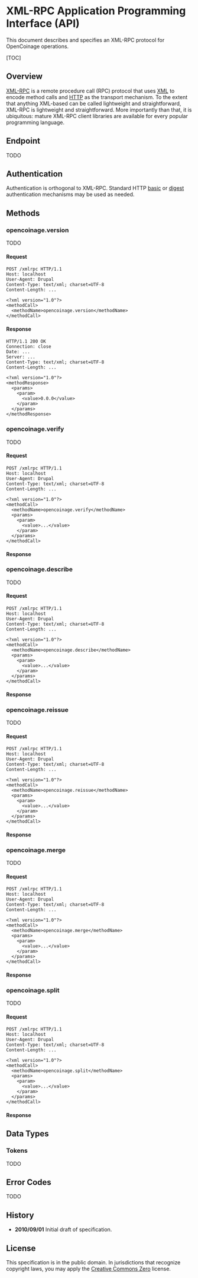 XML-RPC Application Programming Interface (API)
===============================================

This document describes and specifies an XML-RPC protocol for OpenCoinage
operations.

[TOC]

Overview
--------

[XML-RPC][] is a remote procedure call (RPC) protocol that uses [XML][] to
encode method calls and [HTTP][] as the transport mechanism. To the extent
that anything XML-based can be called lightweight and straightforward,
XML-RPC is lightweight and straightforward. More importantly than that, it
is ubiquitous: mature XML-RPC client libraries are available for every
popular programming language.

Endpoint
--------

TODO

Authentication
--------------

Authentication is orthogonal to XML-RPC. Standard HTTP [basic][] or
[digest][] authentication mechanisms may be used as needed.

[basic]:  http://en.wikipedia.org/wiki/Basic_access_authentication
[digest]: http://en.wikipedia.org/wiki/Digest_access_authentication

Methods
-------

### opencoinage.version

TODO

#### Request

    POST /xmlrpc HTTP/1.1
    Host: localhost
    User-Agent: Drupal
    Content-Type: text/xml; charset=UTF-8
    Content-Length: ...

    <?xml version="1.0"?>
    <methodCall>
      <methodName>opencoinage.version</methodName>
    </methodCall>

#### Response

    HTTP/1.1 200 OK
    Connection: close
    Date: ...
    Server: ...
    Content-Type: text/xml; charset=UTF-8
    Content-Length: ...
    
    <?xml version="1.0"?>
    <methodResponse>
      <params>
        <param>
          <value>0.0.0</value>
        </param>
      </params>
    </methodResponse>

### opencoinage.verify

TODO

#### Request

    POST /xmlrpc HTTP/1.1
    Host: localhost
    User-Agent: Drupal
    Content-Type: text/xml; charset=UTF-8
    Content-Length: ...
    
    <?xml version="1.0"?>
    <methodCall>
      <methodName>opencoinage.verify</methodName>
      <params>
        <param>
          <value>...</value>
        </param>
      </params>
    </methodCall>

#### Response

### opencoinage.describe

TODO

#### Request

    POST /xmlrpc HTTP/1.1
    Host: localhost
    User-Agent: Drupal
    Content-Type: text/xml; charset=UTF-8
    Content-Length: ...
    
    <?xml version="1.0"?>
    <methodCall>
      <methodName>opencoinage.describe</methodName>
      <params>
        <param>
          <value>...</value>
        </param>
      </params>
    </methodCall>

#### Response

### opencoinage.reissue

TODO

#### Request

    POST /xmlrpc HTTP/1.1
    Host: localhost
    User-Agent: Drupal
    Content-Type: text/xml; charset=UTF-8
    Content-Length: ...

    <?xml version="1.0"?>
    <methodCall>
      <methodName>opencoinage.reissue</methodName>
      <params>
        <param>
          <value>...</value>
        </param>
      </params>
    </methodCall>

#### Response

### opencoinage.merge

TODO

#### Request

    POST /xmlrpc HTTP/1.1
    Host: localhost
    User-Agent: Drupal
    Content-Type: text/xml; charset=UTF-8
    Content-Length: ...

    <?xml version="1.0"?>
    <methodCall>
      <methodName>opencoinage.merge</methodName>
      <params>
        <param>
          <value>...</value>
        </param>
      </params>
    </methodCall>

#### Response

### opencoinage.split

TODO

#### Request

    POST /xmlrpc HTTP/1.1
    Host: localhost
    User-Agent: Drupal
    Content-Type: text/xml; charset=UTF-8
    Content-Length: ...

    <?xml version="1.0"?>
    <methodCall>
      <methodName>opencoinage.split</methodName>
      <params>
        <param>
          <value>...</value>
        </param>
      </params>
    </methodCall>

#### Response

Data Types
----------

### Tokens

TODO

Error Codes
-----------

TODO

History
-------

* **2010/09/01** Initial draft of specification.

License
-------

This specification is in the public domain. In jurisdictions that recognize
copyright laws, you may apply the [Creative Commons Zero][CC-Zero] license.

[XML-RPC]:      http://en.wikipedia.org/wiki/XML-RPC
[XML-RPC spec]: http://www.xmlrpc.com/spec
[XML-RPC FCI]:  http://xmlrpc-epi.sourceforge.net/specs/rfc.fault_codes.php
[XMPP-RPC]:     http://xmpp.org/extensions/xep-0009.html
[XML]:          http://en.wikipedia.org/wiki/XML
[HTTP]:         http://en.wikipedia.org/wiki/HTTP
[XMPP]:         http://en.wikipedia.org/wiki/XMPP
[CC-Zero]:      http://creativecommons.org/publicdomain/zero/1.0/
